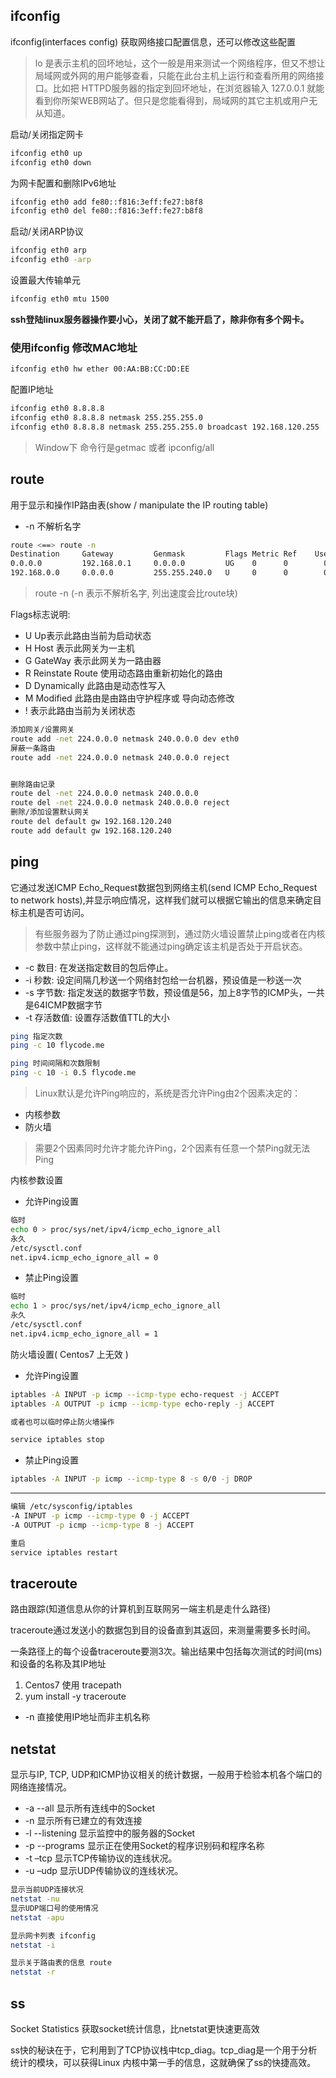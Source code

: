 ## ifconfig

ifconfig(interfaces config) 获取网络接口配置信息，还可以修改这些配置

> lo 是表示主机的回坏地址，这个一般是用来测试一个网络程序，但又不想让局域网或外网的用户能够查看，只能在此台主机上运行和查看所用的网络接口。比如把 HTTPD服务器的指定到回坏地址，在浏览器输入 127.0.0.1 就能看到你所架WEB网站了。但只是您能看得到，局域网的其它主机或用户无从知道。

启动/关闭指定网卡
```sh
ifconfig eth0 up
ifconfig eth0 down
```

为网卡配置和删除IPv6地址
```sh
ifconfig eth0 add fe80::f816:3eff:fe27:b8f8
ifconfig eth0 del fe80::f816:3eff:fe27:b8f8
```

启动/关闭ARP协议
```sh
ifconfig eth0 arp
ifconfig eth0 -arp
```

设置最大传输单元
```sh
ifconfig eth0 mtu 1500
```

**ssh登陆linux服务器操作要小心，关闭了就不能开启了，除非你有多个网卡。**

### 使用ifconfig 修改MAC地址

```sh
ifconfig eth0 hw ether 00:AA:BB:CC:DD:EE
```

配置IP地址
```sh
ifconfig eth0 8.8.8.8 
ifconfig eth0 8.8.8.8 netmask 255.255.255.0
ifconfig eth0 8.8.8.8 netmask 255.255.255.0 broadcast 192.168.120.255
```

> Window下 命令行是getmac 或者 ipconfig/all

## route 

用于显示和操作IP路由表(show / manipulate the IP routing table)

- -n 不解析名字

```sh
route <==> route -n 
Destination     Gateway         Genmask         Flags Metric Ref    Use Iface
0.0.0.0         192.168.0.1     0.0.0.0         UG    0      0        0 eth0
192.168.0.0     0.0.0.0         255.255.240.0   U     0      0        0 eth0
```

> route -n (-n 表示不解析名字, 列出速度会比route块)

Flags标志说明:

- U Up表示此路由当前为启动状态
- H Host 表示此网关为一主机
- G GateWay 表示此网关为一路由器
- R Reinstate Route 使用动态路由重新初始化的路由
- D Dynamically 此路由是动态性写入
- M Modified 此路由是由路由守护程序或 导向动态修改
- ! 表示此路由当前为关闭状态

```sh
添加网关/设置网关
route add -net 224.0.0.0 netmask 240.0.0.0 dev eth0
屏蔽一条路由
route add -net 224.0.0.0 netmask 240.0.0.0 reject


删除路由记录
route del -net 224.0.0.0 netmask 240.0.0.0
route del -net 224.0.0.0 netmask 240.0.0.0 reject
删除/添加设置默认网关
route del default gw 192.168.120.240
route add default gw 192.168.120.240
```

## ping

它通过发送ICMP Echo_Request数据包到网络主机(send ICMP Echo_Request to network hosts),并显示响应情况，这样我们就可以根据它输出的信息来确定目标主机是否可访问。

> 有些服务器为了防止通过ping探测到，通过防火墙设置禁止ping或者在内核参数中禁止ping，这样就不能通过ping确定该主机是否处于开启状态。

- -c 数目: 在发送指定数目的包后停止。
- -i 秒数: 设定间隔几秒送一个网络封包给一台机器，预设值是一秒送一次
- -s 字节数: 指定发送的数据字节数，预设值是56，加上8字节的ICMP头，一共是64ICMP数据字节
- -t 存活数值: 设置存活数值TTL的大小

```sh
ping 指定次数 
ping -c 10 flycode.me

ping 时间间隔和次数限制
ping -c 10 -i 0.5 flycode.me
```

> Linux默认是允许Ping响应的，系统是否允许Ping由2个因素决定的：

- 内核参数
- 防火墙

>需要2个因素同时允许才能允许Ping，2个因素有任意一个禁Ping就无法Ping

内核参数设置


- 允许Ping设置
```sh
临时
echo 0 > proc/sys/net/ipv4/icmp_echo_ignore_all
永久
/etc/sysctl.conf
net.ipv4.icmp_echo_ignore_all = 0
```

- 禁止Ping设置

```sh
临时
echo 1 > proc/sys/net/ipv4/icmp_echo_ignore_all
永久
/etc/sysctl.conf
net.ipv4.icmp_echo_ignore_all = 1
```


防火墙设置(  Centos7 上无效 )

- 允许Ping设置

```sh
iptables -A INPUT -p icmp --icmp-type echo-request -j ACCEPT
iptables -A OUTPUT -p icmp --icmp-type echo-reply -j ACCEPT

或者也可以临时停止防火墙操作

service iptables stop
```

- 禁止Ping设置

```sh
iptables -A INPUT -p icmp --icmp-type 8 -s 0/0 -j DROP
```
---
```sh
编辑 /etc/sysconfig/iptables
-A INPUT -p icmp --icmp-type 0 -j ACCEPT
-A OUTPUT -p icmp --icmp-type 8 -j ACCEPT

重启
service iptables restart
```

## traceroute

路由跟踪(知道信息从你的计算机到互联网另一端主机是走什么路径)

traceroute通过发送小的数据包到目的设备直到其返回，来测量需要多长时间。

一条路径上的每个设备traceroute要测3次。输出结果中包括每次测试的时间(ms)和设备的名称及其IP地址

1. Centos7 使用 tracepath
2. yum install -y traceroute

- -n 直接使用IP地址而非主机名称

## netstat

显示与IP, TCP, UDP和ICMP协议相关的统计数据，一般用于检验本机各个端口的网络连接情况。

- -a --all 显示所有连线中的Socket
- -n 显示所有已建立的有效连接
- -l --listening 显示监控中的服务器的Socket
- -p --programs 显示正在使用Socket的程序识别码和程序名称
- -t –tcp 显示TCP传输协议的连线状况。
- -u –udp 显示UDP传输协议的连线状况。

```sh
显示当前UDP连接状况
netstat -nu
显示UDP端口号的使用情况
netstat -apu

显示网卡列表 ifconfig
netstat -i 

显示关于路由表的信息 route
netstat -r 
```

## ss

Socket Statistics 获取socket统计信息，比netstat更快速更高效

ss快的秘诀在于，它利用到了TCP协议栈中tcp_diag。tcp_diag是一个用于分析统计的模块，可以获得Linux 内核中第一手的信息，这就确保了ss的快捷高效。
